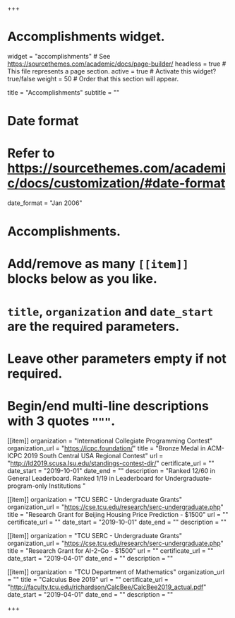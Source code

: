 +++
# Accomplishments widget.
widget = "accomplishments"  # See https://sourcethemes.com/academic/docs/page-builder/
headless = true  # This file represents a page section.
active = true  # Activate this widget? true/false
weight = 50  # Order that this section will appear.

title = "Accomplish&shy;ments"
subtitle = ""

# Date format
#   Refer to https://sourcethemes.com/academic/docs/customization/#date-format
date_format = "Jan 2006"

# Accomplishments.
#   Add/remove as many `[[item]]` blocks below as you like.
#   `title`, `organization` and `date_start` are the required parameters.
#   Leave other parameters empty if not required.
#   Begin/end multi-line descriptions with 3 quotes `"""`.

[[item]]
  organization = "International Collegiate Programming Contest"
  organization_url = "https://icpc.foundation/"
  title = "Bronze Medal in ACM-ICPC 2019 South Central USA Regional Contest"
  url = "http://ld2019.scusa.lsu.edu/standings-contest-dir/"
  certificate_url = ""
  date_start = "2019-10-01"
  date_end = ""
  description = "Ranked 12/60 in General Leaderboard. Ranked 1/19 in Leaderboard for Undergraduate-program-only Institutions
  "

[[item]]
  organization = "TCU SERC - Undergraduate Grants"
  organization_url = "https://cse.tcu.edu/research/serc-undergraduate.php"
  title = "Research Grant for Beijing Housing Price Prediction - $1500"
  url = ""
  certificate_url = ""
  date_start = "2019-10-01"
  date_end = ""
  description = ""
  
[[item]]
  organization = "TCU SERC - Undergraduate Grants"
  organization_url = "https://cse.tcu.edu/research/serc-undergraduate.php"
  title = "Research Grant for AI-2-Go - $1500"
  url = ""
  certificate_url = ""
  date_start = "2019-04-01"
  date_end = ""
  description = ""
  
[[item]]
  organization = "TCU Department of Mathematics"
  organization_url = ""
  title = "Calculus Bee 2019"
  url = ""
  certificate_url = "http://faculty.tcu.edu/richardson/CalcBee/CalcBee2019_actual.pdf"
  date_start = "2019-04-01"
  date_end = ""
  description = ""

+++
